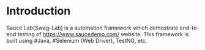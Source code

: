 # Introduction
Sauce Lab(Swag-Lab) is a automation framework which demostrate end-to-end testing of https://www.saucedemo.com/ website.
This framework is built using #Java, #Selenium (Web Driver), TestNG, etc.

